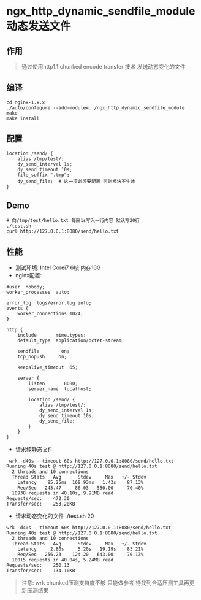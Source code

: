ngx_http_dynamic_sendfile_module 动态发送文件
===============================================

作用
-----------------------------------------------
> 通过使用http1.1 chunked encode transfer 技术 发送动态变化的文件


编译
-----------------------------------------------
```
cd nginx-1.x.x
./auto/configure --add-module=../ngx_http_dynamic_sendfile_module
make
make install
```


配置
------------------------------------------------
```
location /send/ {
    alias /tmp/test/;
    dy_send_interval 1s;
    dy_send_timeout 10s;
    file_suffix ".tmp";
    dy_send_file;  # 这一项必须要配置 否则模块不生效
}
```

Demo
-------------------------------------------------
```
# 向/tmp/test/hello.txt 每隔1s写入一行内容 默认写20行
./test.sh
curl http://127.0.0.1:8080/send/hello.txt
```

性能
-------------------------------------------------
+ 测试环境: Intel Corei7 6核 内存16G
+ nginx配置:
```
#user  nobody;
worker_processes  auto;

error_log  logs/error.log info;
events {
    worker_connections 1024;
}

http {
    include       mime.types;
    default_type  application/octet-stream;

    sendfile        on;
    tcp_nopush     on;

    keepalive_timeout  65;

    server {
        listen       8080;
        server_name  localhost;

        location /send/ {
            alias /tmp/test/;
            dy_send_interval 1s;
            dy_send_timeout 10s;
            dy_send_file;
        }
    }
}
```

+ 请求纯静态文件 
```
 wrk -d40s --timeout 60s http://127.0.0.1:8080/send/hello.txt
Running 40s test @ http://127.0.0.1:8080/send/hello.txt
  2 threads and 10 connections
  Thread Stats   Avg      Stdev     Max   +/- Stdev
    Latency    85.25ms  168.93ms   1.43s    87.13%
    Req/Sec   245.47     86.03   550.00     70.40%
  18938 requests in 40.10s, 9.91MB read
Requests/sec:    472.30
Transfer/sec:    253.20KB
```


+ 请求动态变化的文件
./test.sh 20

```
wrk -d40s --timeout 60s http://127.0.0.1:8080/send/hello.txt
Running 40s test @ http://127.0.0.1:8080/send/hello.txt
  2 threads and 10 connections
  Thread Stats   Avg      Stdev     Max   +/- Stdev
    Latency     2.80s     5.20s   19.19s    83.21%
    Req/Sec   256.23    124.20   643.00     70.13%
  10015 requests in 40.04s, 5.24MB read
Requests/sec:    250.13
Transfer/sec:    134.10KB
```

> 注意: wrk chunked压测支持度不够 只能做参考 待找到合适压测工具再更新压测结果